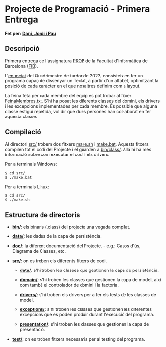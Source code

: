 # Projecte de Programació - Primera Entrega
**Fet per: [Dani, Jordi i Pau](Equip.txt)**

## Descripció
Primera entrega de l'assignatura [PROP](https://www.cs.upc.edu/~prop/) de la Facultat d'Informàtica de Barcelona ([FIB](https://www.fib.upc.edu/ca)). 

L'[enunciat](doc/Enunciat.pdf) del Quadrimestre de tardor de 2023, consisteix en fer un programa capaç de dissenyar un Teclat, a partir d'un alfabet, optimitzant la posició de cada caràcter en el que nosaltres definim com a layout.

La feina feta per cada membre del equip es pot trobar al fitxer [FeinaMembres.txt](FeinaMembres.txt). S'hi ha posat les diferents classes del domini, els drivers i les excepcions implementades per cada membre. És possible que alguna classe estigui repetida, vol dir que dues persones han col·laborat en fer aquesta classe.

## Compilació

Al directori [src/](src/) trobem dos fitxers [make.sh](src/make.sh) i [make.bat](src/make.bat). Aquests fitxers compilen tot el codi del Projecte i el guarden a [bin/class/](bin/class/). Allá hi ha més informació sobre com executar el codi i els drivers.

Per a terminals Windows:
```
$ cd src/
$ ./make.bat
```
Per a terminals Linux:
```
$ cd src/
$ ./make.sh
```

## Estructura de directoris

- **[bin/](bin/)**: els binaris (.class) del projecte una vegada compilat.

- **[data/](data/)**: les dades de la capa de persistència.

- **[doc/](doc/)**: la diferent documentació del Projecte. - e.g.: Casos d'ús, Diagrama de Classes, etc.

- **[src/](src/)**: on es troben els diferents fitxers de codi.

    - **[data/](src/data/)**: s'hi troben les classes que gestionen la capa de persistència.

    - **[domain/](src/domain/)**: s'hi troben les classes que gestionen la capa de model, així com també el controlador de domini i la factoria.

    - **[drivers/](src/drivers/)**: s'hi troben els drivers per a fer els tests de les classes de model.

    - **[exceptions/](src/exceptions/)**: s'hi troben les classes que gestionen les diferentes excepcions que es poden produir durant l'execució del programa.

    - **[presentation/](src/presentation/)**: s'hi troben les classes que gestionen la capa de presentació.

- **[test/](test/)**: on es troben fitxers necessaris per al testing del programa.